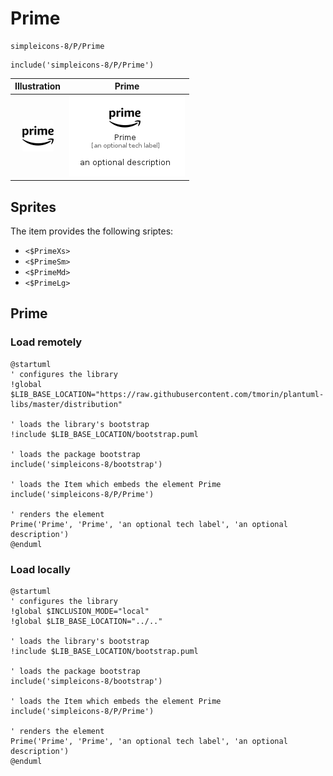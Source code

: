 # Prime


```text
simpleicons-8/P/Prime
```

```text
include('simpleicons-8/P/Prime')
```



| Illustration | Prime |
| :---: | :---: |
| ![illustration for Illustration](../../simpleicons-8/P/Prime.png) | ![illustration for Prime](../../simpleicons-8/P/Prime.Local.png) |



## Sprites
The item provides the following sriptes:

- `<$PrimeXs>`
- `<$PrimeSm>`
- `<$PrimeMd>`
- `<$PrimeLg>`





## Prime

### Load remotely
```plantuml
@startuml
' configures the library
!global $LIB_BASE_LOCATION="https://raw.githubusercontent.com/tmorin/plantuml-libs/master/distribution"

' loads the library's bootstrap
!include $LIB_BASE_LOCATION/bootstrap.puml

' loads the package bootstrap
include('simpleicons-8/bootstrap')

' loads the Item which embeds the element Prime
include('simpleicons-8/P/Prime')

' renders the element
Prime('Prime', 'Prime', 'an optional tech label', 'an optional description')
@enduml
```

### Load locally
```plantuml
@startuml
' configures the library
!global $INCLUSION_MODE="local"
!global $LIB_BASE_LOCATION="../.."

' loads the library's bootstrap
!include $LIB_BASE_LOCATION/bootstrap.puml

' loads the package bootstrap
include('simpleicons-8/bootstrap')

' loads the Item which embeds the element Prime
include('simpleicons-8/P/Prime')

' renders the element
Prime('Prime', 'Prime', 'an optional tech label', 'an optional description')
@enduml
```

